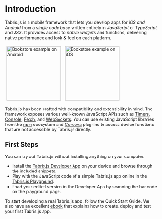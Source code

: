 ---
---
# Introduction

Tabris.js is a mobile framework that lets you develop apps for *iOS and Android* from a *single code base* written entirely in *JavaScript* or *TypeScript* and *JSX*.
It provides access to *native widgets* and functions, delivering native performance and look & feel on each platform.

<img src="https://user-images.githubusercontent.com/255637/28335462-c04bb540-6bfe-11e7-8e1d-69b9e2e0c66b.png" alt="Bookstore example on Android" width="180" style="margin: 5px" />
<img src="https://user-images.githubusercontent.com/255637/28335465-c37e7bc6-6bfe-11e7-92c8-97ce71ad6d90.png" alt="Bookstore example on iOS" width="180" style="margin: 5px" />

Tabris.js has been crafted with compatibility and extensibility in mind.
The framework exposes various well-known JavaScript APIs such as [Timers](https://developer.mozilla.org/en-US/docs/Web/API/WindowOrWorkerGlobalScope/setTimeout), [Console](https://developer.mozilla.org/en-US/docs/Web/API/Console), [Fetch](https://developer.mozilla.org/en-US/docs/Web/API/Fetch_API), and [WebSockets](https://developer.mozilla.org/en-US/docs/Web/API/WebSocket).
You can use existing JavaScript libraries from the [npm](http://npmjs.com/) ecosystem and [Cordova](https://cordova.apache.org/plugins/) plug-ins to access device functions that are not accessible by Tabris.js directly.

## First Steps

You can try out Tabris.js without installing anything on your computer.

* Install the [Tabris.js Developer App](developer-app.md) on your device and browse through the included snippets.
* Play with the JavaScript code of a simple Tabris.js app online in the [Tabris.js Playground](https://tabrisjs.com/playground).
* Load your edited version in the Developer App by scanning the bar code on the playground page.

To start developing a real Tabris.js app, follow the [Quick Start Guide](getting-started.md).
We also have an excellent [ebook](https://tabrisjs.com/download/) that explains how to create, deploy and test your first Tabris.js app.
